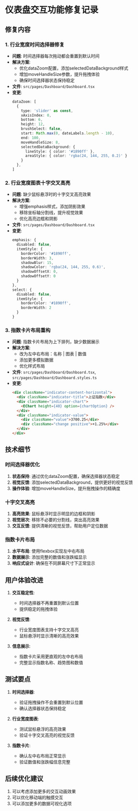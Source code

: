# 仪表盘交互功能修复记录

## 修复内容

### 1. 行业宽度时间选择器修复
- **问题**: 时间选择器每次拖动都会重置到默认时间
- **解决方案**: 
  - 优化dataZoom配置，添加selectedDataBackground样式
  - 增加moveHandleSize参数，提升拖拽体验
  - 确保时间选择器状态保持稳定
- **文件**: `src/pages/Dashboard/Dashboard.tsx`
- **变更**:
  ```typescript
  dataZoom: [
    { 
      type: 'slider' as const, 
      xAxisIndex: 0, 
      bottom: 6, 
      height: 12, 
      brushSelect: false,
      start: Math.max(0, dateLabels.length - 10), 
      end: 100,
      moveHandleSize: 8,
      selectedDataBackground: {
        lineStyle: { color: '#1890ff' },
        areaStyle: { color: 'rgba(24, 144, 255, 0.2)' }
      }
    },
  ]
  ```

### 2. 行业宽度图表十字交叉高亮
- **问题**: 缺少鼠标悬浮时的十字交叉高亮效果
- **解决方案**: 
  - 增强emphasis样式，添加阴影效果
  - 移除坐标轴分割线，提升视觉效果
  - 优化高亮边框和阴影
- **文件**: `src/pages/Dashboard/Dashboard.tsx`
- **变更**:
  ```typescript
  emphasis: { 
    disabled: false,
    itemStyle: {
      borderColor: '#1890ff',
      borderWidth: 3,
      shadowBlur: 15,
      shadowColor: 'rgba(24, 144, 255, 0.6)',
      shadowOffsetX: 0,
      shadowOffsetY: 0
    }
  },
  select: {
    disabled: false,
    itemStyle: {
      borderColor: '#1890ff',
      borderWidth: 2
    }
  }
  ```

### 3. 指数卡片布局重构
- **问题**: 指数卡片布局为上下排列，缺少数据展示
- **解决方案**: 
  - 改为左中右布局：名称 | 图表 | 数值
  - 添加更多模拟数据
  - 优化样式布局
- **文件**: `src/pages/Dashboard/Dashboard.tsx`, `src/pages/Dashboard/Dashboard.styles.ts`
- **变更**:
  ```html
  <div className="indicator-content-horizontal">
    <div className="indicator-title">上证指数</div>
    <div className="indicator-chart">
      <EChart height={40} option={chartOption} />
    </div>
    <div className="indicator-value">
      <div className="value">3700.25</div>
      <div className="change positive">+1.25%</div>
    </div>
  </div>
  ```

## 技术细节

### 时间选择器优化
1. **状态保持**: 通过优化dataZoom配置，确保选择器状态稳定
2. **视觉反馈**: 添加selectedDataBackground，提供更好的视觉反馈
3. **操作体验**: 增加moveHandleSize，提升拖拽操作的精确度

### 十字交叉高亮
1. **高亮效果**: 鼠标悬浮时显示明显的边框和阴影
2. **视觉层次**: 移除不必要的分割线，突出高亮效果
3. **交互反馈**: 提供清晰的视觉反馈，帮助用户定位数据

### 指数卡片布局
1. **水平布局**: 使用flexbox实现左中右布局
2. **数据展示**: 添加完整的数值和涨跌幅显示
3. **响应式设计**: 确保在不同屏幕尺寸下正常显示

## 用户体验改进

1. **交互稳定性**: 
   - 时间选择器不再重置到默认位置
   - 提供稳定的拖拽体验

2. **视觉反馈**:
   - 行业宽度图表支持十字交叉高亮
   - 鼠标悬浮时显示清晰的高亮效果

3. **信息展示**:
   - 指数卡片采用更直观的左中右布局
   - 完整显示指数名称、趋势图和数值

## 测试要点

1. **时间选择器**:
   - 验证拖拽操作不会重置到默认位置
   - 确认选择器状态保持稳定

2. **行业宽度图表**:
   - 测试鼠标悬浮的高亮效果
   - 验证十字交叉高亮的视觉反馈

3. **指数卡片**:
   - 确认左中右布局正常显示
   - 验证数值和涨跌幅信息完整

## 后续优化建议

1. 可以考虑添加更多的交互动画效果
2. 可以优化移动端的触摸交互
3. 可以添加更多的数据可视化选项
